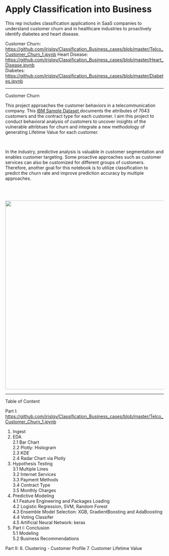 # Apply Classification into Business

This rep includes classification applications in SaaS companies to understand customer churn and in healthcare industries to proactively identify diabetes and heart disease. 

Customer Churn: https://github.com/irislqy/Classification_Business_cases/blob/master/Telco_Customer_Churn_1.ipynb
Heart Disease:  https://github.com/irislqy/Classification_Business_cases/blob/master/Heart_Disease.ipynb
<br>Diabetes:       https://github.com/irislqy/Classification_Business_cases/blob/master/Diabetes.ipynb


______________________________________________________________________________________________________________________________
Customer Churn


This project approaches the customer behaviors in a telecommunication company. This [IBM Sample Dataset ](https://www.kaggle.com/blastchar/telco-customer-churn)documents the attributes of 7043 customers and the contract type for each customer. I aim this project to conduct behavioral analysis of customers to uncover insights of the vulnerable attribtues for churn and integrate a new methodology of generating Lifetime Value for each customer. 

<br>

In the industry, predictive analysis is valuable in customer segmentation and enables customer targeting. Some proactive approaches such as customer services can also be customized for different groups of customers. Therefore, another goal for this notebook is to utilize classification to predict the churn rate and improve prediction accuracy by multiple approaches. 

<br>
<br>
<p align="center">
  <img width="600" src="https://www.vectorscient.com/wp-content/uploads/2016/12/Customer-Personas.jpg">
</p>

---
  
  Table of Content
  
  Part I: https://github.com/irislqy/Classification_Business_cases/blob/master/Telco_Customer_Churn_1.ipynb
  1. Ingest
  2. EDA
    <br>2.1 Bar Chart 
    <br>2.2 Plotly: Histogram
    <br>2.3 KDE
    <br>2.4 Radar Chart via Plotly
  3. Hypothesis Testing
    <br>3.1 Multiple Lines
    <br>3.2 Internet Services
    <br>3.3 Payment Methods
    <br>3.4 Contract Type
    <br>3.5 Monthly Charges
  4. Predictive Modeling
    <br>4.1 Feature Engineering and Packages Loading
    <br>4.2 Logistic Regression, SVM, Random Forest
    <br>4.3 Ensemble Model Selection: XGB, GradientBoosting and AdaBoosting
    <br>4.4 Voting Classifer
    <br>4.5 Artificial Neural Network: keras
  5. Part I: Conclusion
    <br> 5.1 Modeling 
    <br> 5.2 Business Recommendations 
  
Part II: 
  6. Clustering - Customer Profile 
  7. Customer Lifetime Value
  
